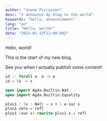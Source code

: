 ```yaml
---
author: "Joona Piirainen"
desc: "I announce my blog to the world"
keywords: "hello, announcement"
lang: "en"
title: "Hello, world!"
date: "2023-01-23T12:00:00Z"
---
```


Hello, world!

This is the start of my new blog.

See you when I actually publish some content!

```haskell
id :: forall a. a -> a
id = \x -> x
```

```agda
open import Agda.Builtin.Nat
open import Agda.Builtin.Equality

plus1 : (x : Nat) → x + 1 ≡ suc x
plus1 zero = refl
plus1 (suc x) rewrite plus1 x = refl
```